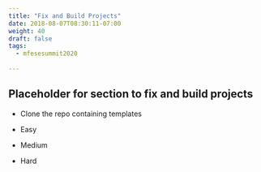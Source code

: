 ```yaml
---
title: "Fix and Build Projects"
date: 2018-08-07T08:30:11-07:00
weight: 40
draft: false
tags:
  - mfesesummit2020
  
---
```


## Placeholder for section to fix and build projects

- Clone the repo containing templates

- Easy
- Medium
- Hard

